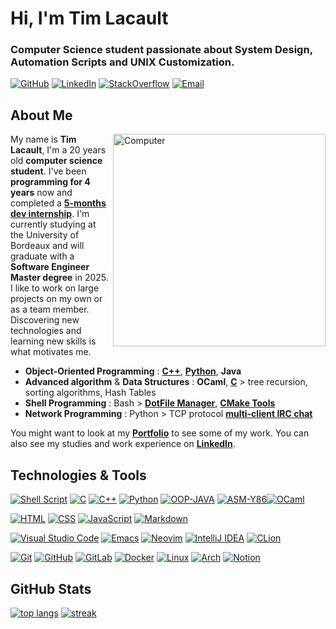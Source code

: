 # Hi, I'm Tim Lacault
### Computer Science student passionate about System Design,<br>Automation Scripts and UNIX Customization.

[![GitHub](https://img.shields.io/badge/GitHub-%23121011.svg?style=for-the-badge&logo=github&logoColor=2E3440&color=2E3440&labelColor=ECEFF4)](https://github.com/TLacault) [![LinkedIn](https://img.shields.io/badge/LinkedIn-%230077B5.svg?style=for-the-badge&logo=linkedin&logoColor=2E3440&color=2E3440&labelColor=ECEFF4)](https://www.linkedin.com/in/tim-lacault/?locale=en_US) [![StackOverflow](https://img.shields.io/badge/StackOverflow-%23FE7A16.svg?style=for-the-badge&logo=stackoverflow&logoColor=2E3440&color=2E3440&labelColor=ECEFF4)](https://stackoverflow.com/users/15234695) [![Email](https://img.shields.io/badge/Email-%23D14836.svg?style=for-the-badge&logo=mail.ru&logoColor=2E3440&color=2E3440&labelColor=ECEFF4)](mailto:contact@dev-tlacault.eu?)


## About Me
<img src="https://raw.githubusercontent.com/MicaelliMedeiros/micaellimedeiros/master/image/computer-illustration.png"
min-width="340px" max-width="400px" width="340px" align="right" alt="Computer">

My name is **Tim Lacault**, I'm a 20 years old **computer science student**.
I've been **programming for 4 years** now and completed a **[5-months dev internship](https://github.com/TLacault/dev_internship)**.
I'm currently studying at the University of Bordeaux and will graduate with a **Software Engineer Master degree** in 2025.
I like to work on large projects on my own or as a team member.
Discovering new technologies and learning new skills is what motivates me.

* **Object-Oriented Programming** : **[C++](https://github.com/TLacault/cpp)**, **[Python](https://github.com/TLacault/python)**, **Java**
* **Advanced algorithm** & **Data Structures** : **OCaml**, **[C](https://github.com/TLacault/c)** > tree recursion, sorting algorithms, Hash Tables
* **Shell Programming** : Bash > **[DotFile Manager](https://github.com/TLacault/dotfile-manager)**, **[CMake Tools](https://github.com/TLacault/make-tools)**
* **Network Programming** : Python > TCP protocol **[multi-client IRC chat](https://github.com/TLacault/IRC-Cord)**

You might want to look at my **[Portfolio](https://tim-lacault.emi.u-bordeaux.fr/)** to see some of my work.
You can also see my studies and work experience on **[LinkedIn](https://www.linkedin.com/in/tim-lacault/?locale=en_US)**.

## Technologies & Tools

[![Shell Script](https://img.shields.io/badge/shell_script-%23121011.svg?style=for-the-badge&logo=gnu-bash&logoColor=2E3440&color=2E3440&labelColor=ECEFF4)](https://github.com/TLacault/dotfile-manager) [![C](https://img.shields.io/badge/c-%2300599C.svg?style=for-the-badge&logo=c&logoColor=2E3440&color=2E3440&labelColor=ECEFF4)](https://github.com/TLacault/c) [![C++](https://img.shields.io/badge/c++-%2300599C.svg?style=for-the-badge&logo=c%2B%2B&logoColor=2E3440&color=2E3440&labelColor=ECEFF4)](https://github.com/TLacault/cpp) [![Python](https://img.shields.io/badge/python-3670A0?style=for-the-badge&logo=python&logoColor=2E3440&color=2E3440&labelColor=ECEFF4)](https://github.com/TLacault/python) [![OOP-JAVA](https://img.shields.io/badge/OOP-JAVA-2E3440?style=for-the-badge&labelColor=ECEFF4)](https://example.com/) [![ASM-Y86](https://img.shields.io/badge/ASM-Y86-2E3440?style=for-the-badge&labelColor=ECEFF4)](https://example.com/)[![OCaml](https://img.shields.io/badge/OCaml-%23EC6813.svg?style=for-the-badge&logo=ocaml&logoColor=2E3440&color=2E3440&labelColor=ECEFF4)](https://ocaml.org/)

[![HTML](https://img.shields.io/badge/HTML-%23E34F26.svg?style=for-the-badge&logo=html5&logoColor=2E3440&color=2E3440&labelColor=ECEFF4)](https://developer.mozilla.org/en-US/docs/Web/HTML) [![CSS](https://img.shields.io/badge/CSS-%231572B6.svg?style=for-the-badge&logo=css3&logoColor=2E3440&color=2E3440&labelColor=ECEFF4)](https://developer.mozilla.org/en-US/docs/Web/CSS) [![JavaScript](https://img.shields.io/badge/JavaScript-%23F7DF1E.svg?style=for-the-badge&logo=javascript&logoColor=2E3440&color=2E3440&labelColor=ECEFF4)](https://developer.mozilla.org/en-US/docs/Web/JavaScript) [![Markdown](https://img.shields.io/badge/markdown-%23000000.svg?style=for-the-badge&logo=markdown&logoColor=2E3440&color=2E3440&labelColor=ECEFF4)](https://www.markdownguide.org/)

[![Visual Studio Code](https://img.shields.io/badge/Visual%20Studio%20Code-0078d7.svg?style=for-the-badge&logo=visual-studio-code&logoColor=2E3440&color=2E3440&labelColor=ECEFF4)](https://code.visualstudio.com/) [![Emacs](https://img.shields.io/badge/Emacs-%237F5AB6.svg?&style=for-the-badge&logo=gnu-emacs&logoColor=2E3440&color=2E3440&labelColor=ECEFF4)](https://www.gnu.org/software/emacs/) [![Neovim](https://img.shields.io/badge/NeoVim-%2357A143.svg?&style=for-the-badge&logo=neovim&logoColor=2E3440&color=2E3440&labelColor=ECEFF4)](https://neovim.io/) [![IntelliJ IDEA](https://img.shields.io/badge/IntelliJ_IDEA-%23000000.svg?style=for-the-badge&logo=intellij-idea&logoColor=2E3440&color=2E3440&labelColor=ECEFF4)](https://www.jetbrains.com/idea/) [![CLion](https://img.shields.io/badge/CLion-black?style=for-the-badge&logo=clion&logoColor=2E3440&color=2E3440&labelColor=ECEFF4)](https://www.jetbrains.com/fr-fr/clion/)

[![Git](https://img.shields.io/badge/git-%23F05033.svg?style=for-the-badge&logo=git&logoColor=2E3440&color=2E3440&labelColor=ECEFF4)](https://git-scm.com/) [![GitHub](https://img.shields.io/badge/github-%23121011.svg?style=for-the-badge&logo=github&logoColor=2E3440&color=2E3440&labelColor=ECEFF4)](https://github.com/TLacault) [![GitLab](https://img.shields.io/badge/GitLab-%23181717.svg?style=for-the-badge&logo=gitlab&logoColor=2E3440&color=2E3440&labelColor=ECEFF4)](https://gitlab.com/) [![Docker](https://img.shields.io/badge/docker-%230db7ed.svg?style=for-the-badge&logo=docker&logoColor=2E3440&color=2E3440&labelColor=ECEFF4)](https://www.docker.com/) [![Linux](https://img.shields.io/badge/Linux-FCC624?style=for-the-badge&logo=linux&logoColor=2E3440&color=2E3440&labelColor=ECEFF4)](https://www.linux.org/) [![Arch](https://img.shields.io/badge/Arch%20Linux-1793D1?logo=arch-linux&logoColor=2E3440&style=for-the-badge&color=2E3440&labelColor=ECEFF4)](https://archlinux.org/) [![Notion](https://img.shields.io/badge/Notion-%23000000.svg?style=for-the-badge&logo=notion&logoColor=2E3440&color=2E3440&labelColor=ECEFF4)](https://www.notion.so/)

## GitHub Stats

[![top langs](https://github-readme-stats.vercel.app/api/top-langs/?username=tlacault&theme=nord&hide_border=false&include_all_commits=true&count_private=true&langs_count=6&layout=compact)](https://github.com/TLacault) [![streak](https://github-readme-streak-stats.herokuapp.com/?user=tlacault&theme=nord&hide_border=false)](https://github.com/TLacault)
